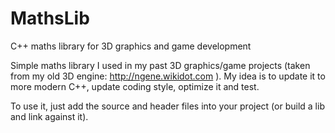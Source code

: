 # MathsLib
C++ maths library for 3D graphics and game development

Simple maths library I used in my past 3D graphics/game projects (taken from my old 3D engine: http://ngene.wikidot.com ). My idea is to update it to more modern C++, update coding style, optimize it and test.

To use it, just add the source and header files into your project (or build a lib and link against it).
